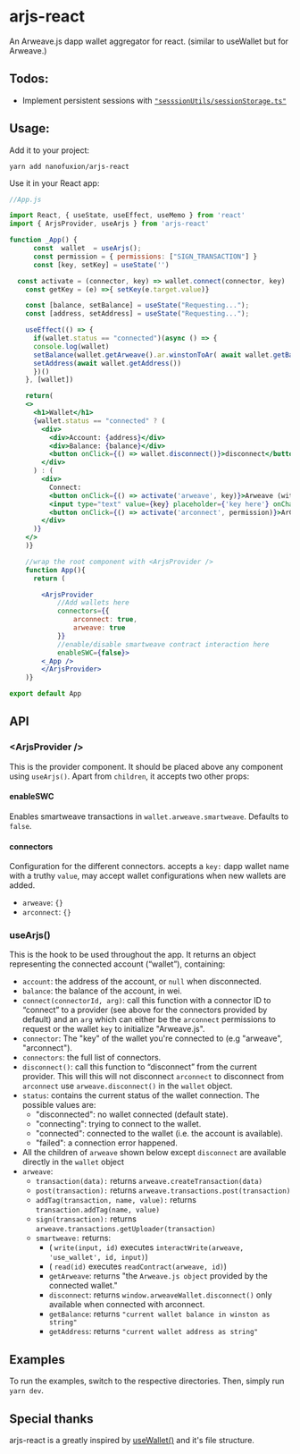 # arjs-react
An Arweave.js dapp wallet aggregator for react. (similar to useWallet but for Arweave.) 

## Todos:
* Implement persistent sessions with [`"sesssionUtils/sessionStorage.ts"`](https://github.com/nanofuxion/arjs-react/blob/main/src/sesssionUtils/sessionStorage.ts)

## Usage: 
Add it to your project:

```console
yarn add nanofuxion/arjs-react 
```


Use it in your React app:

```jsx
//App.js

import React, { useState, useEffect, useMemo } from 'react'
import { ArjsProvider, useArjs } from 'arjs-react'

function _App() {
      const  wallet  = useArjs();
      const permission = { permissions: ["SIGN_TRANSACTION"] }
      const [key, setKey] = useState('')

  const activate = (connector, key) => wallet.connect(connector, key)
    const getKey = (e) =>{ setKey(e.target.value)}

    const [balance, setBalance] = useState("Requesting...");
    const [address, setAddress] = useState("Requesting...");

    useEffect(() => {
      if(wallet.status == "connected")(async () => {
      console.log(wallet)
      setBalance(wallet.getArweave().ar.winstonToAr( await wallet.getBalance("self")))
      setAddress(await wallet.getAddress())
      })()
    }, [wallet])

    return(
    <>
      <h1>Wallet</h1>
      {wallet.status == "connected" ? (
        <div>
          <div>Account: {address}</div>
          <div>Balance: {balance}</div>
          <button onClick={() => wallet.disconnect()}>disconnect</button>
        </div>
      ) : (
        <div>
          Connect:
          <button onClick={() => activate('arweave', key)}>Arweave (with Key)</button>
          <input type="text" value={key} placeholder={'key here'} onChange={getKey}/>
          <button onClick={() => activate('arconnect', permission)}>ArConnect</button>
        </div>
      )}
    </>
    )}

    //wrap the root component with <ArjsProvider />
    function App(){
      return (

        <ArjsProvider 
            //Add wallets here
            connectors={{
                arconnect: true,
                arweave: true
            }} 
            //enable/disable smartweave contract interaction here
            enableSWC={false}> 
        <_App />
        </ArjsProvider>
    )}

export default App 
```


## API

### &lt;ArjsProvider />

This is the provider component. It should be placed above any component using `useArjs()`. Apart from `children`, it accepts two other props:


#### enableSWC

Enables smartweave transactions in `wallet.arweave.smartweave`. 
Defaults to `false`.


#### connectors

Configuration for the different connectors. accepts a `key:` dapp wallet name with a truthy `value`, may accept wallet configurations when new wallets are added.
- `arweave`: `{}`
- `arconnect`: `{}`


### useArjs()

This is the hook to be used throughout the app. 
It returns an object representing the connected account (“wallet”), containing:

- `account`: the address of the account, or `null` when disconnected.
- `balance`: the balance of the account, in wei.
- `connect(connectorId, arg)`: call this function with a connector ID to “connect” to a provider (see above for the connectors provided by default) and an `arg` which can either be the `arconnect` permissions to request or the wallet `key` to initialize "Arweave.js".
- `connector`: The "key" of the wallet you're connected to (e.g "arweave", "arconnect").
- `connectors`: the full list of connectors.
- `disconnect()`: call this function to “disconnect” from the current provider. This will this will not disconnect `arconnect` to disconnect from `arconnect` use `arweave.disconnect()` in the `wallet` object.
- `status`: contains the current status of the wallet connection. The possible values are:
  - "disconnected": no wallet connected (default state).
  - "connecting": trying to connect to the wallet.
  - "connected": connected to the wallet (i.e. the account is available).
  - "failed": a connection error happened.
- All the children of `arweave` shown below except `disconnect` are available directly in the `wallet` object
- `arweave`: 
    - `transaction(data):` returns `arweave.createTransaction(data)`
    - `post(transaction):` returns `arweave.transactions.post(transaction)`
    - `addTag(transaction, name, value):` returns `transaction.addTag(name, value)`
    - `sign(transaction):` returns `arweave.transactions.getUploader(transaction)`
    - `smartweave:` returns:
      - ( `write(input, id)` executes  `interactWrite(arweave, 'use_wallet', id, input)`)
      - ( `read(id)` executes  `readContract(arweave, id)`)
      - `getArweave`: returns "the `Arweave.js object` provided by the connected wallet."
      - `disconnect`: returns `window.arweaveWallet.disconnect()` only available when connected with arconnect.
      - `getBalance`: returns `"current wallet balance in winston as string"`
      - `getAddress`: returns `"current wallet address as string"`


## Examples

To run the examples, switch to the respective directories. Then, simply run `yarn dev`.

## Special thanks

arjs-react is a greatly inspired by [useWallet()](https://github.com/aragon/use-wallet) and it's file structure.